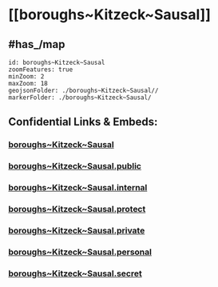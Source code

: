 # [[boroughs~Kitzeck~Sausal]] 


## #has_/map  



```leaflet
id: boroughs~Kitzeck~Sausal
zoomFeatures: true 
minZoom: 2 
maxZoom: 18
geojsonFolder: ./boroughs~Kitzeck~Sausal//
markerFolder: ./boroughs~Kitzeck~Sausal/
```


## Confidential Links & Embeds: 

### [boroughs~Kitzeck~Sausal](/_Standards/Earth/Continent/Europe/Europe~Central/Austria/Austrias_States/Steiermark/counties~SM/Leibnitz/cities~Leibnitz/Kitzeck~Sausal/boroughs~Kitzeck~Sausal.md) 

### [boroughs~Kitzeck~Sausal.public](/_public/Earth/Continent/Europe/Europe~Central/Austria/Austrias_States/Steiermark/counties~SM/Leibnitz/cities~Leibnitz/Kitzeck~Sausal/boroughs~Kitzeck~Sausal.public.md) 

### [boroughs~Kitzeck~Sausal.internal](/_internal/Earth/Continent/Europe/Europe~Central/Austria/Austrias_States/Steiermark/counties~SM/Leibnitz/cities~Leibnitz/Kitzeck~Sausal/boroughs~Kitzeck~Sausal.internal.md) 

### [boroughs~Kitzeck~Sausal.protect](/_protect/Earth/Continent/Europe/Europe~Central/Austria/Austrias_States/Steiermark/counties~SM/Leibnitz/cities~Leibnitz/Kitzeck~Sausal/boroughs~Kitzeck~Sausal.protect.md) 

### [boroughs~Kitzeck~Sausal.private](/_private/Earth/Continent/Europe/Europe~Central/Austria/Austrias_States/Steiermark/counties~SM/Leibnitz/cities~Leibnitz/Kitzeck~Sausal/boroughs~Kitzeck~Sausal.private.md) 

### [boroughs~Kitzeck~Sausal.personal](/_personal/Earth/Continent/Europe/Europe~Central/Austria/Austrias_States/Steiermark/counties~SM/Leibnitz/cities~Leibnitz/Kitzeck~Sausal/boroughs~Kitzeck~Sausal.personal.md) 

### [boroughs~Kitzeck~Sausal.secret](/_secret/Earth/Continent/Europe/Europe~Central/Austria/Austrias_States/Steiermark/counties~SM/Leibnitz/cities~Leibnitz/Kitzeck~Sausal/boroughs~Kitzeck~Sausal.secret.md)

